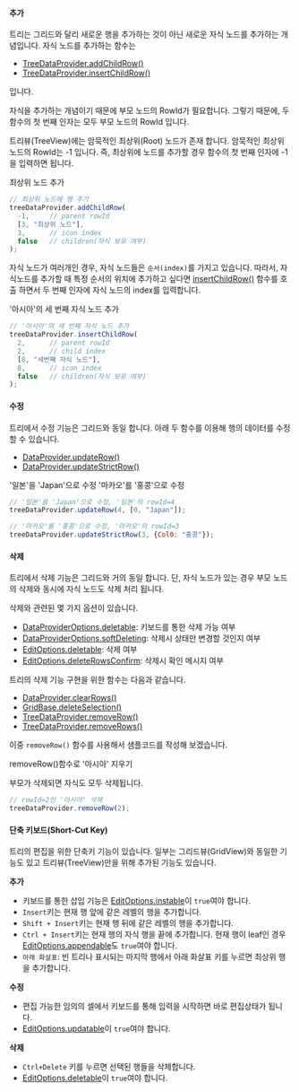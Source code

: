 
#### 추가

트리는 그리드와 달리 새로운 행을 추가하는 것이 아닌 새로운 자식 노드를 추가하는 개념입니다. 자식 노드를
추가하는 함수는

- [TreeDataProvider.addChildRow()](http://help.realgrid.com/api/TreeDataProvider/addChildRow/)
- [TreeDataProvider.insertChildRow()](http://help.realgrid.com/api/TreeDataProvider/insertChildRow/)

입니다.

자식을 추가하는 개념이기 때문에 부모 노드의 RowId가 필요합니다. 그렇기 때문에, 두 함수의 첫 번째 인자는 모두 부모 노드의 RowId 입니다.

트리뷰(TreeView)에는 암묵적인 최상위(Root) 노드가 존재 합니다. 암묵적인 최상위 노드의 RowId는 -1 입니다. 즉, 최상위에 노드를 추가할 경우 함수의 첫 번째 인자에 -1을 입력하면 됩니다.

<a class="btn primary small round lowercase" id="addChildRow">최상위 노드 추가</a>

```js
// 최상위 노드에 행 추가
treeDataProvider.addChildRow(
  -1,     // parent rowId
  [3, "최상위 노드"],
  3,      // icon index
  false   // children(자식 보유 여부)
);
```

자식 노드가 여러개인 경우, 자식 노드들은 `순서(index)`를 가지고 있습니다. 따라서, 자식노드를 추가할 때 특정 순서의 위치에 추가하고 싶다면 [insertChildRow()](http://help.realgrid.com/api/TreeDataProvider/insertChildRow/) 함수를 호출 하면서 두 번째 인자에 자식 노드의 index를 입력합니다.

<a class="btn primary small round lowercase" id="insertChildRow">'아시아'의 세 번째 자식 노드 추가</a>

```js
// '아시아'의 세 번째 자식 노드 추가
treeDataProvider.insertChildRow(
  2,      // parent rowId
  2,      // child index
  [8, "세번째 자식 노드"],
  8,      // icon index
  false   // children(자식 보유 여부)
);
```


#### 수정

트리에서 수정 기능은 그리드와 동일 합니다. 아래 두 함수를 이용해 행의 데이터를 수정 할 수 있습니다.

- [DataProvider.updateRow()](http://help.realgrid.com/api/DataProvider/updateRow/)
- [DataProvider.updateStrictRow()](http://help.realgrid.com/api/DataProvider/updateStrictRow/)

<a class="btn primary small round lowercase" id="updateRow">'일본'을 'Japan'으로 수정</a>
<a class="btn primary small round lowercase" id="updateStrictRow">'마카오'를 '홍콩'으로 수정</a>

```js
// '일본'을 'Japan'으로 수정, '일본'의 rowId=4
treeDataProvider.updateRow(4, [0, "Japan"]);

// '마카오'를 '홍콩'으로 수정, '마카오'의 rowId=3
treeDataProvider.updateStrictRow(3, {Col0: "홍콩"});
```

#### 삭제

트리에서 삭제 기능은 그리드와 거의 동일 합니다. 단, 자식 노드가 있는 경우 부모 노드의 삭제와 동시에 자식 노드도 삭제 처리 됩니다.

삭제와 관련된 몇 가지 옵션이 있습니다.

- [DataProviderOptions.deletable](http://help.realgrid.com/api/types/DataProviderOptions/): 키보드를 통한 삭제 가능 여부
- [DataProviderOptions.softDeleting](http://help.realgrid.com/api/types/DataProviderOptions/): 삭제시 상태만 변경할 것인지 여부
- [EditOptions.deletable](http://help.realgrid.com/api/types/EditOptions/): 삭제 여부
- [EditOptions.deleteRowsConfirm](http://help.realgrid.com/api/types/EditOptions/): 삭제시 확인 메시지 여부

트리의 삭제 기능 구현을 위한 함수는 다음과 같습니다.

- [DataProvider.clearRows()](http://help.realgrid.com/api/DataProvider/clearRows/)
- [GridBase.deleteSelection()](http://help.realgrid.com/api/GridBase/deleteSelection/)
- [TreeDataProvider.removeRow()](http://help.realgrid.com/api/TreeDataProvider/removeRow/)
- [TreeDataProvider.removeRows()](http://help.realgrid.com/api/TreeDataProvider/removeRows/)

이중 `removeRow()` 함수를 사용해서 샘플코드를 작성해 보겠습니다.

<a class="btn primary small round lowercase" id="removeRow">removeRow()함수로 '아시아' 지우기</a>

부모가 삭제되면 자식도 모두 삭제됩니다.

```js
// rowId=2인 '아시아' 삭제
treeDataProvider.removeRow(2);
```

#### 단축 키보드(Short-Cut Key)

트리의 편집을 위한 단축키 기능이 있습니다. 일부는 그리드뷰(GridView)와 동일한 기능도 있고 트리뷰(TreeView)만을 위해 추가된 기능도 있습니다.

**추가**
- 키보드를 통한 삽입 기능은 [EditOptions.instable](http://help.realgrid.com/api/types/EditOptions/)이 `true`여야 합니다.
- `Insert`키는 현재 행 앞에 같은 레벨의 행을 추가합니다.
- `Shift + Insert`키는 현재 행 뒤에 같은 레벨의 행을 추가합니다.
- `Ctrl + Insert`키는 현재 행의 자식 행을 끝에 추가합니다. 현재 행이 leaf인 경우 [EditOptions.appendable](http://help.realgrid.com/api/types/EditOptions/)도 `true`여야 합니다.
- `아래 화살표`: 빈 트리나 표시되는 마지막 행에서 아래 화살표 키를 누르면 최상위 행을 추가합니다.

**수정**
- 편집 가능한 임의의 셀에서 키보드를 통해 입력을 시작하면 바로 편집상태가 됩니다.
- [EditOptions.updatable](http://help.realgrid.com/api/types/EditOptions/)이 `true`여야 합니다.

**삭제**
- `Ctrl+Delete` 키를 누르면 선택된 행들을 삭제합니다.
- [EditOptions.deletable](http://help.realgrid.com/api/types/EditOptions/)이 `true`여야 합니다.

<script>
  $('#addChildRow').click(function() {
    treeDataProvider.addChildRow(-1, [3, "최상위 노드"], 3, false);
  });

  $('#insertChildRow').click(function() {
    treeDataProvider.insertChildRow(2, 2, [8, "세번째 자식 노드"], 8, false);
  });

  $('#updateRow').click(function() {
    treeDataProvider.updateRow(3, [3, "Japan"]);
  });

  $('#updateStrictRow').click(function() {
    treeDataProvider.updateStrictRow(4, {Col0: "홍콩"});
  });

  $('#removeRow').click(function() {
    treeDataProvider.removeRow(2);
  });

</script>
